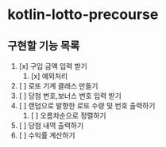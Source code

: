 # kotlin-lotto-precourse

## 구현할 기능 목록
1. [x] 구입 금액 입력 받기
   1. [x] 예외처리
2. [ ] 로또 기계 클래스 만들기
3. [ ] 당첨 번호,보너스 번호 입력 받기
4. [ ] 랜덤으로 발향한 로또 수량 및 번호 출력하기
    1. [ ] 오름차순으로 정렬하기
5. [ ] 당첨 내역 출력하기
6. [ ] 수익률 계산하기
